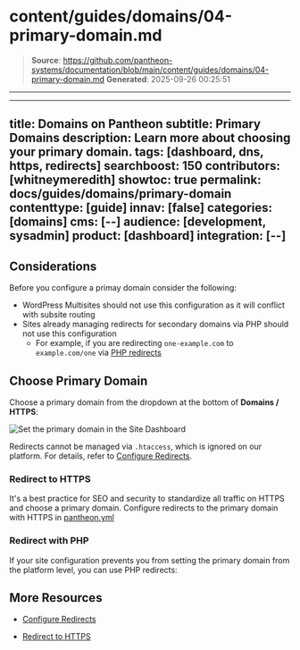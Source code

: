 # content/guides/domains/04-primary-domain.md

> **Source**: https://github.com/pantheon-systems/documentation/blob/main/content/guides/domains/04-primary-domain.md
> **Generated**: 2025-09-26 00:25:51

---

---
title: Domains on Pantheon
subtitle: Primary Domains
description: Learn more about choosing your primary domain.
tags: [dashboard, dns, https, redirects]
searchboost: 150
contributors: [whitneymeredith]
showtoc: true
permalink: docs/guides/domains/primary-domain
contenttype: [guide]
innav: [false]
categories: [domains]
cms: [--]
audience: [development, sysadmin]
product: [dashboard]
integration: [--]
---

## Considerations 
Before you configure a primay domain consider the following: 
* WordPress Multisites should not use this configuration as it will conflict with subsite routing 
* Sites already managing redirects for secondary domains via PHP should not use this configuration 
  * For example, if you are redirecting `one-example.com` to `example.com/one` via [PHP redirects](/guides/redirect/advanced) 

## Choose Primary Domain


<Partial file="dns-primary.md" />


Choose a primary domain from the dropdown at the bottom of **Domains / HTTPS**:

![Set the primary domain in the Site Dashboard](../../../images/dashboard/new-dashboard/2024/_add-more-domains.png)

<Alert title="Note" type="info">

Redirects cannot be managed via `.htaccess`, which is ignored on our platform. For details, refer to [Configure Redirects](/guides/redirect/#php-vs-htaccess).

</Alert>

<Partial file="primary-domain.md" />

<Partial file="remove-primary-domain.md" />

### Redirect to HTTPS

It's a best practice for SEO and security to standardize all traffic on HTTPS and choose a primary domain. Configure redirects to the primary domain with HTTPS in [pantheon.yml](/pantheon-yml#enforce-https--hsts)

### Redirect with PHP

If your site configuration prevents you from setting the primary domain from the platform level, you can use PHP redirects:

<Accordion title="PHP Redirection" >

<Partial file="_redirects.md" />

</Accordion>

## More Resources

- [Configure Redirects](/guides/redirect)

- [Redirect to HTTPS](/guides/redirect/https/)
